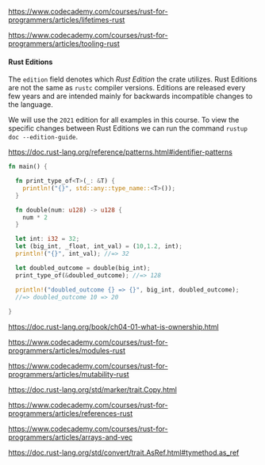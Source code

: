 

https://www.codecademy.com/courses/rust-for-programmers/articles/lifetimes-rust


https://www.codecademy.com/courses/rust-for-programmers/articles/tooling-rust



#### Rust Editions

The `edition` field denotes which _Rust Edition_ the crate utilizes. Rust Editions are not the same as `rustc` compiler versions. Editions are released every few years and are intended mainly for backwards incompatible changes to the language.

We will use the `2021` edition for all examples in this course. To view the specific changes between Rust Editions we can run the command `rustup doc --edition-guide`.




https://doc.rust-lang.org/reference/patterns.html#identifier-patterns


```rust
fn main() {

  fn print_type_of<T>(_: &T) {
    println!("{}", std::any::type_name::<T>());
  }

  fn double(num: u128) -> u128 {
    num * 2
  }

  let int: i32 = 32;
  let (big_int, _float, int_val) = (10,1.2, int);
  println!("{}", int_val); //=> 32

  let doubled_outcome = double(big_int);
  print_type_of(&doubled_outcome); //=> 128

  println!("doubled_outcome {} => {}", big_int, doubled_outcome);
  //=> doubled_outcome 10 => 20
  
}

```



https://doc.rust-lang.org/book/ch04-01-what-is-ownership.html


https://www.codecademy.com/courses/rust-for-programmers/articles/modules-rust


https://www.codecademy.com/courses/rust-for-programmers/articles/mutability-rust


https://doc.rust-lang.org/std/marker/trait.Copy.html


https://www.codecademy.com/courses/rust-for-programmers/articles/references-rust

https://www.codecademy.com/courses/rust-for-programmers/articles/arrays-and-vec


https://doc.rust-lang.org/std/convert/trait.AsRef.html#tymethod.as_ref



